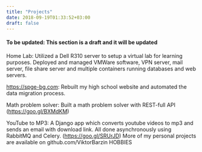 ```yaml
---
title: "Projects"
date: 2018-09-19T01:33:52+03:00
draft: false
---
```


#### To be updated: This section is a draft and it will be updated

Home Lab: Utilized a Dell R310 server to setup a virtual lab for learning purposes. Deployed and managed VMWare software, VPN server, mail server, file share server and multiple containers running databases and web servers.

https://spge-bg.com:  Rebuilt my high school website and automated the data migration process.

Math problem solver: Built a math problem solver with REST-full API (https://goo.gl/BXMdKM)

YouTube to MP3: A Django app which converts youtube videos to mp3 and sends an email with download link. All done asynchronously using RabbitMQ and Celery. (https://goo.gl/SRUrJD)
More of my personal projects are available on github.com/ViktorBarzin
HOBBIES

